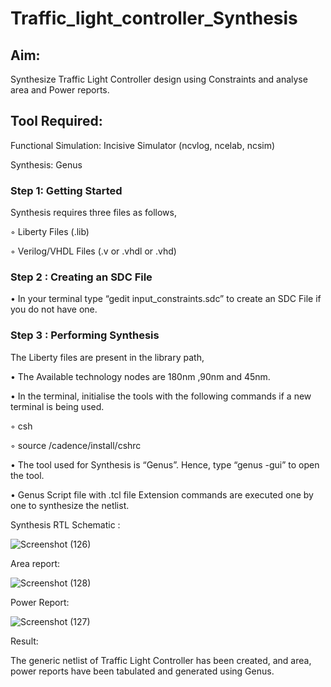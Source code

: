 # Traffic_light_controller_Synthesis

## Aim:

Synthesize Traffic Light Controller design using Constraints and analyse area and Power reports.

## Tool Required:

Functional Simulation: Incisive Simulator (ncvlog, ncelab, ncsim)

Synthesis: Genus

### Step 1: Getting Started

Synthesis requires three files as follows,

◦ Liberty Files (.lib)

◦ Verilog/VHDL Files (.v or .vhdl or .vhd)

### Step 2 : Creating an SDC File

•	In your terminal type “gedit input_constraints.sdc” to create an SDC File if you do not have one.

### Step 3 : Performing Synthesis

The Liberty files are present in the library path,

• The Available technology nodes are 180nm ,90nm and 45nm.

• In the terminal, initialise the tools with the following commands if a new terminal is being used.

◦ csh

◦ source /cadence/install/cshrc

• The tool used for Synthesis is “Genus”. Hence, type “genus -gui” to open the tool.

• Genus Script file with .tcl file Extension commands are executed one by one to synthesize the netlist.

Synthesis RTL Schematic :

![Screenshot (126)](https://github.com/user-attachments/assets/4284c0b4-2a3e-4a68-a340-166040b050e1)


Area report:

![Screenshot (128)](https://github.com/user-attachments/assets/982c9668-366e-4295-afe4-1f8ce8dd25e9)


Power Report:

![Screenshot (127)](https://github.com/user-attachments/assets/b9dc2178-7efd-4ccc-bdc8-a7e16f8cc08b)


Result:

The generic netlist of Traffic Light Controller has been created, and area, power reports have been tabulated and generated using Genus.
